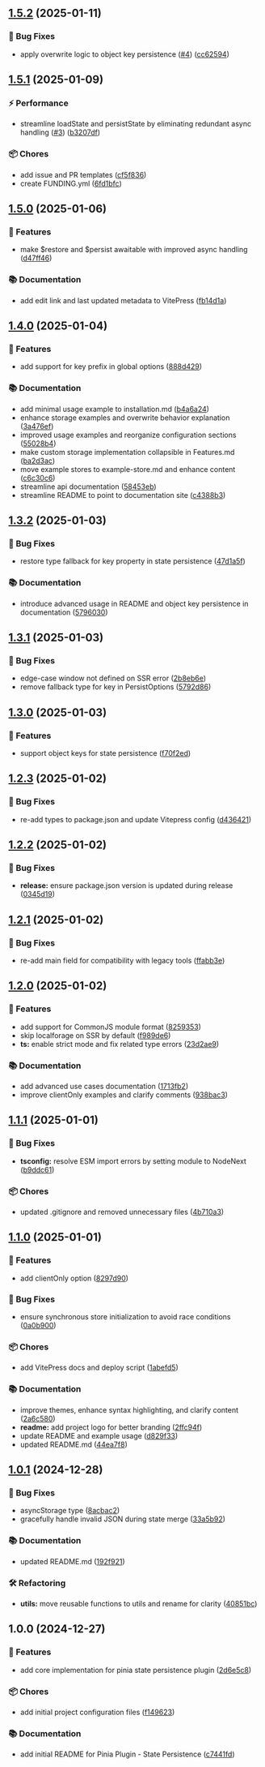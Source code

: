 ## [1.5.2](https://github.com/stephenjason89/pinia-plugin-state-persistence/compare/v1.5.1...v1.5.2) (2025-01-11)

### 🐛 Bug Fixes

* apply overwrite logic to object key persistence ([#4](https://github.com/stephenjason89/pinia-plugin-state-persistence/issues/4)) ([cc62594](https://github.com/stephenjason89/pinia-plugin-state-persistence/commit/cc625949b771f014baebb33e8320a60ae2cd6da7))

## [1.5.1](https://github.com/stephenjason89/pinia-plugin-state-persistence/compare/v1.5.0...v1.5.1) (2025-01-09)

### ⚡ Performance

* streamline loadState and persistState by eliminating redundant async handling ([#3](https://github.com/stephenjason89/pinia-plugin-state-persistence/issues/3)) ([b3207df](https://github.com/stephenjason89/pinia-plugin-state-persistence/commit/b3207df65ad4c472a77e26c4bac33d9e60772eca))

### 📦 Chores

* add issue and PR templates ([cf5f836](https://github.com/stephenjason89/pinia-plugin-state-persistence/commit/cf5f836c4017b229282fdf5f11ff2a4c0952926a))
* create FUNDING.yml ([6fd1bfc](https://github.com/stephenjason89/pinia-plugin-state-persistence/commit/6fd1bfcff85756ed7d44fded50a7a2c5238670fe))

## [1.5.0](https://github.com/stephenjason89/pinia-plugin-state-persistence/compare/v1.4.0...v1.5.0) (2025-01-06)

### 🚀 Features

* make $restore and $persist awaitable with improved async handling ([d47ff46](https://github.com/stephenjason89/pinia-plugin-state-persistence/commit/d47ff4644f8628973b837a7cf11b8ab939575691))

### 📚 Documentation

* add edit link and last updated metadata to VitePress ([fb14d1a](https://github.com/stephenjason89/pinia-plugin-state-persistence/commit/fb14d1a5dd7a0fac6234efa2627a4e892d10ff81))

## [1.4.0](https://github.com/stephenjason89/pinia-plugin-state-persistence/compare/v1.3.2...v1.4.0) (2025-01-04)

### 🚀 Features

* add support for key prefix in global options ([888d429](https://github.com/stephenjason89/pinia-plugin-state-persistence/commit/888d429f2fb97bfad3f94022940afcee0daaf28f))

### 📚 Documentation

* add minimal usage example to installation.md ([b4a6a24](https://github.com/stephenjason89/pinia-plugin-state-persistence/commit/b4a6a24db07936d8f5f87d091d4e21f5c67bdc87))
* enhance storage examples and overwrite behavior explanation ([3a476ef](https://github.com/stephenjason89/pinia-plugin-state-persistence/commit/3a476ef87f7d36858caf20abc7f1a029c0b54fd5))
* improved usage examples and reorganize configuration sections ([55028b4](https://github.com/stephenjason89/pinia-plugin-state-persistence/commit/55028b453d35b3a8ad5e8a4b75126a3e114fb14e))
* make custom storage implementation collapsible in Features.md ([ba2d3ac](https://github.com/stephenjason89/pinia-plugin-state-persistence/commit/ba2d3ac3374842db3e32d4a52a4845a93b48e744))
* move example stores to example-store.md and enhance content ([c6c30c6](https://github.com/stephenjason89/pinia-plugin-state-persistence/commit/c6c30c622d3d382b96f46447c68f9753bbe87d79))
* streamline api documentation ([58453eb](https://github.com/stephenjason89/pinia-plugin-state-persistence/commit/58453ebb6080dd9ad1678e9f7633e49c9ce3cae4))
* streamline README to point to documentation site ([c4388b3](https://github.com/stephenjason89/pinia-plugin-state-persistence/commit/c4388b3534bfef2a1bc52c7e91ffe4e20200824c))

## [1.3.2](https://github.com/stephenjason89/pinia-plugin-state-persistence/compare/v1.3.1...v1.3.2) (2025-01-03)

### 🐛 Bug Fixes

* restore type fallback for key property in state persistence ([47d1a5f](https://github.com/stephenjason89/pinia-plugin-state-persistence/commit/47d1a5fe86f2fc80c65f369be2f6c8031cda2dfa))

### 📚 Documentation

* introduce advanced usage in README and object key persistence in documentation ([5796030](https://github.com/stephenjason89/pinia-plugin-state-persistence/commit/5796030ad5777079dddea66155478a84e6db30cb))

## [1.3.1](https://github.com/stephenjason89/pinia-plugin-state-persistence/compare/v1.3.0...v1.3.1) (2025-01-03)

### 🐛 Bug Fixes

* edge-case window not defined on SSR error ([2b8eb6e](https://github.com/stephenjason89/pinia-plugin-state-persistence/commit/2b8eb6e4d4a5b8648689b41cfe6e2df2fb076033))
* remove fallback type for key in PersistOptions ([5792d86](https://github.com/stephenjason89/pinia-plugin-state-persistence/commit/5792d8602ef49ef10d2de145a766444d73f92e0b))

## [1.3.0](https://github.com/stephenjason89/pinia-plugin-state-persistence/compare/v1.2.3...v1.3.0) (2025-01-03)

### 🚀 Features

* support object keys for state persistence ([f70f2ed](https://github.com/stephenjason89/pinia-plugin-state-persistence/commit/f70f2ed352ac2c7a3169d0b09650f0c877936e4a))

## [1.2.3](https://github.com/stephenjason89/pinia-plugin-state-persistence/compare/v1.2.2...v1.2.3) (2025-01-02)

### 🐛 Bug Fixes

* re-add types to package.json and update Vitepress config ([d436421](https://github.com/stephenjason89/pinia-plugin-state-persistence/commit/d4364217f84c5464967f3307a4f69f174709c3d0))

## [1.2.2](https://github.com/stephenjason89/pinia-plugin-state-persistence/compare/v1.2.1...v1.2.2) (2025-01-02)

### 🐛 Bug Fixes

* **release:** ensure package.json version is updated during release ([0345d19](https://github.com/stephenjason89/pinia-plugin-state-persistence/commit/0345d19ad6fbc7ba7b25c0b76e5dff841795083e))

## [1.2.1](https://github.com/stephenjason89/pinia-plugin-state-persistence/compare/v1.2.0...v1.2.1) (2025-01-02)

### 🐛 Bug Fixes

* re-add main field for compatibility with legacy tools ([ffabb3e](https://github.com/stephenjason89/pinia-plugin-state-persistence/commit/ffabb3e6b2caaf87a67f72c91a415bb4df7f52f7))

## [1.2.0](https://github.com/stephenjason89/pinia-plugin-state-persistence/compare/v1.1.1...v1.2.0) (2025-01-02)

### 🚀 Features

* add support for CommonJS module format ([8259353](https://github.com/stephenjason89/pinia-plugin-state-persistence/commit/8259353b9fd3425fe4357a026e2c27c21c82e01a))
* skip localforage on SSR by default ([f989de6](https://github.com/stephenjason89/pinia-plugin-state-persistence/commit/f989de603034b56bebb9d3753588f3ec41b6ee78))
* **ts:** enable strict mode and fix related type errors ([23d2ae9](https://github.com/stephenjason89/pinia-plugin-state-persistence/commit/23d2ae9a234a99947560d74ef61e3302c25b7dfd))

### 📚 Documentation

* add advanced use cases documentation ([1713fb2](https://github.com/stephenjason89/pinia-plugin-state-persistence/commit/1713fb232a2a337cf4a4a6f7673a35dbc95ec8fa))
* improve clientOnly examples and clarify comments ([938bac3](https://github.com/stephenjason89/pinia-plugin-state-persistence/commit/938bac3cafdbc6fa8858719b38f51efe6b1d6e9a))

## [1.1.1](https://github.com/stephenjason89/pinia-plugin-state-persistence/compare/v1.1.0...v1.1.1) (2025-01-01)

### 🐛 Bug Fixes

* **tsconfig:** resolve ESM import errors by setting module to NodeNext ([b9ddc61](https://github.com/stephenjason89/pinia-plugin-state-persistence/commit/b9ddc615b3da6e24acc8c0909ad9a0eb9079662e))

### 📦 Chores

* updated .gitignore and removed unnecessary files ([4b710a3](https://github.com/stephenjason89/pinia-plugin-state-persistence/commit/4b710a327d78ae5b3720b8923a97db73c6b8c23f))

## [1.1.0](https://github.com/stephenjason89/pinia-plugin-state-persistence/compare/v1.0.1...v1.1.0) (2025-01-01)

### 🚀 Features

* add clientOnly option ([8297d90](https://github.com/stephenjason89/pinia-plugin-state-persistence/commit/8297d9044b4e127f0429b81a24f672134d9d88bb))

### 🐛 Bug Fixes

* ensure synchronous store initialization to avoid race conditions ([0a0b900](https://github.com/stephenjason89/pinia-plugin-state-persistence/commit/0a0b9007062c5a0e944a95cc46ae7f689c4ee787))

### 📦 Chores

* add VitePress docs and deploy script ([1abefd5](https://github.com/stephenjason89/pinia-plugin-state-persistence/commit/1abefd52f26b9662686909aebc172d4eb83742a7))

### 📚 Documentation

* improve themes, enhance syntax highlighting, and clarify content ([2a6c580](https://github.com/stephenjason89/pinia-plugin-state-persistence/commit/2a6c5803f14b4c38309e3d11e210684ba5f5c25c))
* **readme:** add project logo for better branding ([2ffc94f](https://github.com/stephenjason89/pinia-plugin-state-persistence/commit/2ffc94f803ac7f9324a2d177a0117a5a04f01259))
* update README and example usage ([d829f33](https://github.com/stephenjason89/pinia-plugin-state-persistence/commit/d829f338c2c5b4da3b9c8caab697f48c55e86a95))
* updated README.md ([44ea7f8](https://github.com/stephenjason89/pinia-plugin-state-persistence/commit/44ea7f85b173f2644bc6841e2e9376223ab0944e))

## [1.0.1](https://github.com/stephenjason89/pinia-plugin-state-persistence/compare/v1.0.0...v1.0.1) (2024-12-28)

### 🐛 Bug Fixes

* asyncStorage type ([8acbac2](https://github.com/stephenjason89/pinia-plugin-state-persistence/commit/8acbac292d203f43eb64770863799f8eec922681))
* gracefully handle invalid JSON during state merge ([33a5b92](https://github.com/stephenjason89/pinia-plugin-state-persistence/commit/33a5b928da7e0283b6b553520718ffa3d2b51676))

### 📚 Documentation

* updated README.md ([192f921](https://github.com/stephenjason89/pinia-plugin-state-persistence/commit/192f9216bb283020fde6dfbd9a96f507d8d0e641))

### 🛠️ Refactoring

* **utils:** move reusable functions to utils and rename for clarity ([40851bc](https://github.com/stephenjason89/pinia-plugin-state-persistence/commit/40851bc48ad9e1bf326132c54215ea6a60f06686))

## 1.0.0 (2024-12-27)

### 🚀 Features

* add core implementation for pinia state persistence plugin ([2d6e5c8](https://github.com/stephenjason89/pinia-plugin-state-persistence/commit/2d6e5c840595339317c13b06d9c014c0a5f31af5))

### 📦 Chores

* add initial project configuration files ([f149623](https://github.com/stephenjason89/pinia-plugin-state-persistence/commit/f1496231ff6bc03362bc96cb262db3257525552e))

### 📚 Documentation

* add initial README for Pinia Plugin - State Persistence ([c7441fd](https://github.com/stephenjason89/pinia-plugin-state-persistence/commit/c7441fd64904a355c3c112d4b21c6f4ae61a15f1))
